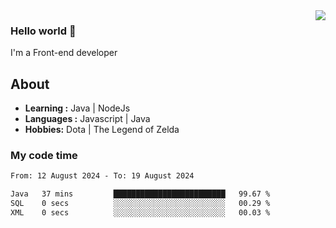 <img align='right' src="https://github-readme-stats.vercel.app/api?username=jumodada&show_icons=true&theme=vue">

### Hello world 👋

I'm a Front-end developer 
    
## About
-  **Learning :** Java | NodeJs
-  **Languages :** Javascript | Java
-  **Hobbies:** Dota | The Legend of Zelda

### My code time

<!--START_SECTION:waka-->

```txt
From: 12 August 2024 - To: 19 August 2024

Java   37 mins         █████████████████████████   99.67 %
SQL    0 secs          ░░░░░░░░░░░░░░░░░░░░░░░░░   00.29 %
XML    0 secs          ░░░░░░░░░░░░░░░░░░░░░░░░░   00.03 %
```

<!--END_SECTION:waka-->
